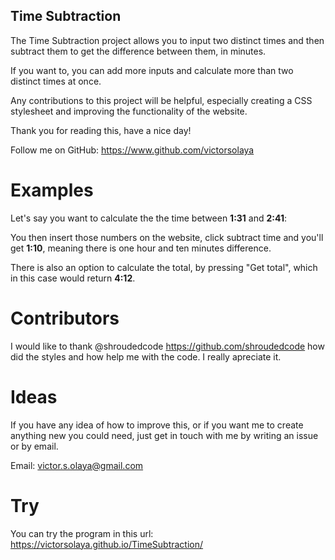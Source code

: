 ## Time Subtraction

The Time Subtraction project allows you to input two distinct times and then subtract them to get the difference between them, in minutes.

If you want to, you can add more inputs and calculate more than two distinct times at once. 

Any contributions to this project will be helpful, especially creating a CSS stylesheet and improving the functionality of the website.

Thank you for reading this, have a nice day!

Follow me on GitHub: https://www.github.com/victorsolaya


# Examples
Let's say you want to calculate the the time between <b>1:31</b> and <b>2:41</b>:

You then insert those numbers on the website, click subtract time and you'll get <b>1:10</b>, 
meaning there is one hour and ten minutes difference. 

There is also an option to calculate the total, by pressing "Get total", which in this case would return <b>4:12</b>.

# Contributors

I would like to thank @shroudedcode https://github.com/shroudedcode how did the styles and how help me with the code. I really apreciate it.

# Ideas

If you have any idea of how to improve this, or if you want me to create anything new you could need, just get in touch with me by writing an issue or by email.

Email: victor.s.olaya@gmail.com

# Try

You can try the program in this url: https://victorsolaya.github.io/TimeSubtraction/
